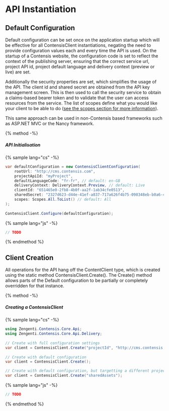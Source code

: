 # API Instantiation

## Default Configuration

Default configuration can be set once on the application startup which will be effective for all ContensisClient instantiations, negating the need to provide configuration values each and every time the API is used. On the startup of a Contensis website, the configuration code is set to reflect the context of the publishing server, ensuring that the correct service url, project API id, project default language and delivery context (preview or live) are set. 

Additionally the security properties are set, which simplifies the usage of the API. The client id and shared secret are obtained from the API key management screen. This is then used to call the security service to obtain a claims-based bearer token and to validate that the user can access resources from the service. The list of scopes define what you would like your client to be able to do ([see the scopes section for more information]()).

This same approach can be used in non-Contensis based frameworks such as ASP.NET MVC or the Nancy framework.

{% method -%}
##### API Initialisation


{% sample lang="cs" -%}
```cs
var defaultConfiguration = new ContensisClientConfiguration(
    rootUrl: "http://cms.contensis.com",
    projectApiId: "myProject",
    defaultLanguageCode: "fr-fr", // default: en-GB
    deliveryContext: DeliveryContext.Preview, // default: Live
    clientId: "651465e0-2fb8-4b0f-aa2f-1ab34cfe0513",
    sharedSecret: "2327d623-d44e-41ef-a837-717a626f4b75-098348eb-b0a6-4023-a64a-805536024dfb-1a558c9c-49dc-4709-9e8b-c203f60fda80",
    scopes: Scopes.All.ToList() // default: All
);
 
ContensisClient.Configure(defaultConfiguration);
```

{% sample lang="js" -%}
```js
// TODO

```
{% endmethod %}

## Client Creation

All operations for the API hang off the ContentClient type, which is created using the static method ContensisClient.Create(). The Create() method allows parts of the Default configuration to be partially or completely overridden for that instance.

{% method -%}
##### Creating a ContensisClient

{% sample lang="cs" -%}
```cs
using Zengenti.Contensis.Core.Api;
using Zengenti.Contensis.Core.Api.Delivery;
 
// Create with full configuration settings
var client = ContensisClient.Create("projectId", "http://cms.contensis.com", "client id", "shared secret", new[] { Scopes.All });
 
// Create with default configuration
var client = ContensisClient.Create();

// Create with default configuration, but targetting a different project
var client = ContensisClient.Create("sharedAssets");

```

{% sample lang="js" -%}
```js
// TODO

```
{% endmethod %}